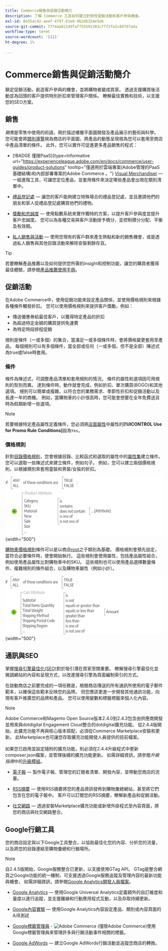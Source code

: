 ```yaml
---
title: Commerce銷售與促銷活動簡介
description: 了解 Commerce 工具如何建立針對性促銷活動和客戶參與機會。
exl-id: 8e55ac42-aeef-4f97-b1e8-9b2db354e5e6
source-git-commit: 7774aa82149faff55591303c7ff2fe2c84797a4a
workflow-type: tm+mt
source-wordcount: '1111'
ht-degree: 1%

---
```


# Commerce銷售與促銷活動簡介

鎖定促銷活動，創造客戶參與的機會，並將購物者變成買家。 透過支援購買後活動並為回頭的客戶提供特別折扣來管理客戶關係。 瞭解最佳實務和技術，以支援您的SEO方案。

## 銷售

_銷售_&#x200B;是零售中使用的術語，用於描述樓層平面圖開發及產品展示的藝術與科學。 您可能會將[類別導覽](../catalog/navigation-top.md)視為商店的平面圖，將產品的動態呈現視為您可以套用至商店中產品清單的條件。 此外，您可以實作可促進更多產品銷售的程式：

- [!BADGE 僅限PaaS]{type=Informative url="https://experienceleague.adobe.com/en/docs/commerce/user-guides/product-solutions" tooltip="僅適用於雲端專案(Adobe管理的PaaS基礎結構)和內部部署專案的Adobe Commerce 。"} [Visual Merchandiser](visual-merchandiser.md) — 一組進階工具，可讓您定位產品，並套用條件來決定哪些產品會出現在類別清單中。

- [禮品登記處](gift-registries.md) — 讓您的客戶能夠建立特殊場合的禮品登記處，並且邀請他們的朋友和家人從禮品登記處購買他們的禮物。

- [獎勵和忠誠度](rewards-loyalty.md) — 使用點數系統來實作獨特的方案，以提升客戶參與度並提升客戶忠誠度。 您可以為各種交易與客戶活動授予積分，並控制積分分配、平衡及有效期。

- [私人銷售與活動](events-private-sales.md) — 使用您現有的客戶群來產生熱點和新的銷售機會，或是透過私人銷售與其他目錄活動來解除安裝剩餘存貨。

>[!TIP]
>
>若要瞭解產品推薦以及如何提供您所需的insight和控制功能，讓您的購買者獲得最佳體驗，請參閱[產品推薦使用手冊](https://experienceleague.adobe.com/docs/commerce/product-recommendations/guide-overview.html)。

## 促銷活動

在Adobe Commerce中，使用促銷功能來設定產品關係，並使用價格規則來根據各種條件觸發折扣。 您可以使用價格規則來提供客戶獎勵，例如：

- 傳送優惠券給最佳客戶，以獲得特定產品的折扣
- 為超過特定金額的購買提供免運費
- 為特定時段排程促銷

規則是條件（一或多個）的集合，當滿足一或多個條件時，會將價格變更套用至產品。 每個規則可以有多個條件，當全部或任何（一或多個，但不是全部）陳述式為true或false時套用。

### 條件

條件為陳述式，可調整產品清單和套用規則的情況。 條件的屬性和選項因可用規則的型別而異。 達到條件時，動作就會完成，例如折扣、單次購買(BOGO)和其他選項。 規則可以簡單或複雜，以符合您的業務需求、季節性折扣和促銷活動以及長達一年的商機。 例如，當購物車的小計很高時，您可能會想要在全年免費送貨時為假期新增一些選項。

>[!NOTE]
>
>若要根據特定產品屬性定義條件，您必須將[店面屬性](../catalog/attribute-product-create.md)中屬性的&#x200B;**[!UICONTROL Use for Promo Rule Conditions]**&#x200B;設為`Yes`。


### 價格規則

針對[目錄價格規則](price-rules-catalog.md)，您會根據目錄、比較函式和選取的屬性中的[屬性集](../catalog/attribute-sets.md)建立條件。 您可以選取一些陳述式來建立條件，例如句子。 例如，您可以建立兩個價格規則，以根據類別來套用童裝和男裝/女裝的折扣。

![圖表 — 目錄價格規則範例](./assets/diagram-catalog-price-rules.png){width="500"}

[購物車價格規則](price-rules-cart.md)條件可以是以商店[root](../catalog/category-root.md)之子類別為基礎。 價格規則會預先設定，當符合必要條件時，便會開始執行。 這些規則會使用屬性，包括產品屬性組合，例如使用產品屬性比對購物車中的SKU。 這些規則也可以使用產品選擇數量條件、複雜規則的條件組合，以及購物車屬性（例如小計）。

![圖表 — 購物車價格規則範例](./assets/diagram-cart-price-rules.png){width="500"}

## 通訊與SEO

掌握[搜尋引擎最佳化(SEO)](seo-overview.md)對於吸引潛在買家至關重要。 瞭解搜尋引擎最佳化並微調網站的內容和呈現方式，以改進搜尋引擎為頁面編制索引的方式。

在啟動商店之前要完成的一項任務是，檢閱商店傳送的所有通訊所使用的電子郵件範本，以確保這些範本反映您的品牌。 但您應該更進一步開發其他通訊功能，向現有客戶推廣您的品牌和產品。 您可以使用變數和標籤標籤來個人化內容。

>[!NOTE]
>
>Adobe Commerce和Magento Open Source版本2.4.0到2.4.3包含由供應商開發並用來與dotdigital Engagement Cloud整合的dotdigital擴充功能。 從2.4.4版開始，此擴充功能不再與核心版本搭配，必須從Commerce Marketplace安裝和更新。 此Marketplace也可讓您存取擴充功能開發人員提供的目前檔案。
><br><br>
>如果您已啟用並設定隨附的擴充功能，則必須在2.4.4升級程式中更新composer.json檔案，並管理後續的擴充功能更新。 如需詳細資訊，請參閱&#x200B;_升級指南_&#x200B;中的[升級模組](https://experienceleague.adobe.com/docs/commerce-operations/upgrade-guide/modules/upgrade.html)。

- [電子報](newsletters.md) — 製作電子報、管理您的訂閱者清單、開發內容，並帶動您商店的流量。

- [RSS摘要](social-rss.md#rss-feeds) — 使用RSS摘要將您的產品資訊發佈到購物彙總網站，甚至將它們包含在您的電子報中。 客戶可以訂閱您的RSS摘要，瞭解新產品和促銷活動。

- [社交網路](social-rss.md#social-networks) — 透過安裝Marketplace擴充功能或新增外掛程式至內容頁面，將您的商店與社交網路整合。

## Google行銷工具

您的商店設定與以下Google工具整合，以協助最佳化您的內容、分析您的流量，以及將您的目錄連結至購物彙總和行銷場所。

>[!NOTE]
>
>自2.4.5版開始，Google服務整合已更新，以支援使用GTag API。 GTag是整合網頁之Google功能的統一機制，可支援透過Google服務追蹤及管理內容的最新功能與機會。 如需詳細資訊，請參閱[Google Analytics開發人員檔案](https://developers.google.com/analytics/devguides/collection/gtagjs)。

- [Google Analytics](google-analytics.md) — 使用Google Universal Analytics定義額外的自訂維度和量度以進行追蹤，並支援離線和行動應用程式互動，以及存取持續更新。

- [Google內容實驗](google-content-experiments.md) — 使用Google Analytics內容設定產品、類別或內容頁面的A/B測試

- [Google標籤管理員](google-tag-manager.md) - ![Adobe Commerce](../assets/adobe-logo.svg) (僅限Adobe Commerce)使用Google標籤管理員來管理許多與行銷活動事件相關的標籤。

- [Google AdWords](google-adwords.md) — 建立Google AdWords行銷活動並追蹤您商店的轉換。
